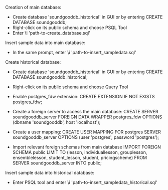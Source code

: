 Creation of main database:

- Create database 'soundgooddb_historical' in GUI or by entering CREATE DATABASE soundgooddb;
- Right-click on its public schema and choose PSQL Tool
- Enter \i 'path-to-create_database.sql'


Insert sample data into main database:

- In the same prompt, enter \i 'path-to-insert_sampledata.sql'


Create historical database:

- Create database 'soundgooddb_historical' in GUI or by entering CREATE DATABASE soundgooddb_historical;

- Right-click on its public schema and choose Query Tool

- Enable postgres_fdw extension: CREATE EXTENSION IF NOT EXISTS postgres_fdw;

- Create a foreign server to access the main database:
CREATE SERVER soundgooddb_server
FOREIGN DATA WRAPPER postgres_fdw
OPTIONS (dbname 'soundgooddb', host 'localhost');

- Create a user mapping:
CREATE USER MAPPING FOR postgres
SERVER soundgooddb_server
OPTIONS (user 'postgres', password 'postgres');

- Import relevant foreign schemas from main database
IMPORT FOREIGN SCHEMA public LIMIT TO (lesson, individuallesson, grouplesson, ensemblelesson, student_lesson, student, pricingscheme) FROM SERVER soundgooddb_server INTO public;

Insert sample data into historical database:

- Enter PSQL tool and enter \i 'path-to-insert_sampledata_historical.sql'








